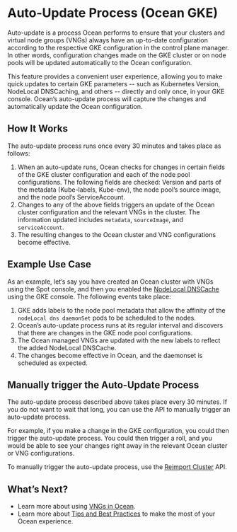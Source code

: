 # Auto-Update Process (Ocean GKE)

Auto-update is a process Ocean performs to ensure that your clusters and virtual node groups (VNGs) always have an up-to-date configuration according to the respective GKE configuration in the control plane manager. In other words, configuration changes made on the GKE cluster or on node pools will be updated automatically to the Ocean configuration.

This feature provides a convenient user experience, allowing you to make quick updates to certain GKE parameters -- such as Kubernetes Version, NodeLocal DNSCaching, and others -- directly and only once, in your GKE console. Ocean’s auto-update process will capture the changes and automatically update the Ocean configuration.

## How It Works

The auto-update process runs once every 30 minutes and takes place as follows:

1. When an auto-update runs, Ocean checks for changes in certain fields of the GKE cluster configuration and each of the node pool configurations. The following fields are checked: Version and parts of the metadata (Kube-labels, Kube-env), the node pool’s source image, and the node pool’s ServiceAccount.
2. Changes to any of the above fields triggers an update of the Ocean cluster configuration and the relevant VNGs in the cluster. The information updated includes `metadata`, `sourceImage`, and `serviceAccount`.
3. The resulting changes to the Ocean cluster and VNG configurations become effective.

## Example Use Case

As an example, let’s say you have created an Ocean cluster with VNGs using the Spot console, and then you enabled the [NodeLocal DNSCache](https://cloud.google.com/kubernetes-engine/docs/how-to/nodelocal-dns-cache) using the GKE console. The following events take place:

1. GKE adds labels to the node pool metadata that allow the affinity of the `nodeLocal dns daemonSet` pods to be scheduled to the nodes.
2. Ocean’s auto-update process runs at its regular interval and discovers that there are changes in the GKE node pool configurations.
3. The Ocean managed VNGs are updated with the new labels to reflect the added NodeLocal DNSCache.
4. The changes become effective in Ocean, and the daemonset is scheduled as expected.

## Manually trigger the Auto-Update Process

The auto-update process described above takes place every 30 minutes. If you do not want to wait that long, you can use the API to manually trigger an auto-update process.

For example, if you make a change in the GKE configuration, you could then trigger the auto-update process. You could then trigger a roll, and you would be able to see your changes right away in the relevant Ocean cluster or VNG configurations.

To manually trigger the auto-update process, use the [Reimport Cluster](https://docs.spot.io/api/#operation/reImportGke) API.

## What’s Next?

- Learn more about using [VNGs in Ocean](ocean/features/launch-specifications).
- Learn more about [Tips and Best Practices](ocean/tips-and-best-practices/) to make the most of your Ocean experience.
